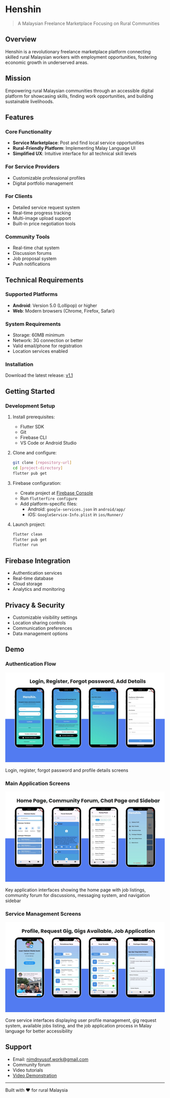 # Henshin
> A Malaysian Freelance Marketplace Focusing on Rural Communities

## Overview
Henshin is a revolutionary freelance marketplace platform connecting skilled rural Malaysian workers with employment opportunities, fostering economic growth in underserved areas.

## Mission
Empowering rural Malaysian communities through an accessible digital platform for showcasing skills, finding work opportunities, and building sustainable livelihoods.

## Features

### Core Functionality
- **Service Marketplace**: Post and find local service opportunities
- **Rural-Friendly Platform**: Implementing Malay Language UI
- **Simplified UX**: Intuitive interface for all technical skill levels

### For Service Providers
- Customizable professional profiles
- Digital portfolio management

### For Clients
- Detailed service request system
- Real-time progress tracking
- Multi-image upload support
- Built-in price negotiation tools

### Community Tools
- Real-time chat system
- Discussion forums
- Job proposal system
- Push notifications

## Technical Requirements

### Supported Platforms
- **Android**: Version 5.0 (Lollipop) or higher
- **Web**: Modern browsers (Chrome, Firefox, Safari)

### System Requirements
- Storage: 60MB minimum
- Network: 3G connection or better
- Valid email/phone for registration
- Location services enabled

### Installation
Download the latest release: [v1.1](https://github.com/MalakaPunche/henshin/releases/tag/v1.1)

## Getting Started

### Development Setup
1. Install prerequisites:
   - Flutter SDK
   - Git
   - Firebase CLI
   - VS Code or Android Studio

2. Clone and configure:
   ```bash
   git clone [repository-url]
   cd [project-directory]
   flutter pub get
   ```

3. Firebase configuration:
   - Create project at [Firebase Console](https://console.firebase.google.com/)
   - Run `flutterfire configure`
   - Add platform-specific files:
     - Android: `google-services.json` in `android/app/`
     - iOS: `GoogleService-Info.plist` in `ios/Runner/`

4. Launch project:
   ```bash
   flutter clean
   flutter pub get
   flutter run
   ```

## Firebase Integration
- Authentication services
- Real-time database
- Cloud storage
- Analytics and monitoring

## Privacy & Security
- Customizable visibility settings
- Location sharing controls
- Communication preferences
- Data management options

## Demo

### Authentication Flow
<img src="assets/demo/First.jpg" alt="Login, Register, Forgot password, Add Details">

Login, register, forgot password and profile details screens

### Main Application Screens
<img src="assets/demo/Second.jpg" alt="Home Page, Community Forum, Chat Page and Sidebar">

Key application interfaces showing the home page with job listings, community forum for discussions, messaging system, and navigation sidebar

### Service Management Screens
<img src="assets/demo/Third.jpg" alt="Profile, Request Gig, Gigs Available, Job Application">

Core service interfaces displaying user profile management, gig request system, available jobs listing, and the job application process in Malay language for better accessibility

## Support
- Email: njmdnyusof.work@gmail.com
- Community forum
- Video tutorials
- [Video Demonstration](https://drive.google.com/file/d/1DZTsQfl9j8VxcaiaYoL35buBXUqAVnZI/view?usp=sharing)

---

Built with ❤️ for rural Malaysia